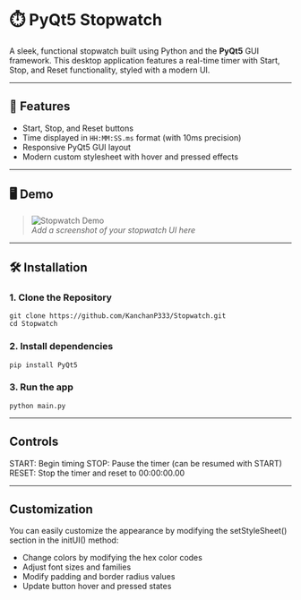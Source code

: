 # ⏱️ PyQt5 Stopwatch

A sleek, functional stopwatch built using Python and the **PyQt5** GUI framework. This desktop application features a real-time timer with Start, Stop, and Reset functionality, styled with a modern UI.

---

## 🎯 Features

- Start, Stop, and Reset buttons
- Time displayed in `HH:MM:SS.ms` format (with 10ms precision)
- Responsive PyQt5 GUI layout
- Modern custom stylesheet with hover and pressed effects

---

## 🖥️ Demo

> ![Stopwatch Demo](screenshot.png)  
> *Add a screenshot of your stopwatch UI here*

---

## 🛠️ Installation

### 1. Clone the Repository

```
git clone https://github.com/KanchanP333/Stopwatch.git
cd Stopwatch
```

### 2. Install dependencies

```
pip install PyQt5
```

### 3. Run the app

```
python main.py
```

---

## Controls

START: Begin timing
STOP: Pause the timer (can be resumed with START)
RESET: Stop the timer and reset to 00:00:00.00

---

## Customization
You can easily customize the appearance by modifying the setStyleSheet() section in the initUI() method:

- Change colors by modifying the hex color codes
- Adjust font sizes and families
- Modify padding and border radius values
- Update button hover and pressed states
